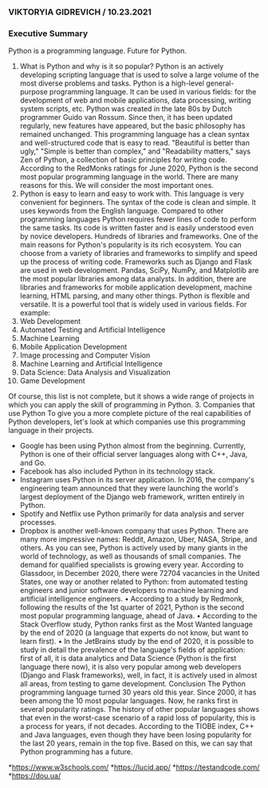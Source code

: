 ### VIKTORYIA GIDREVICH / 10.23.2021

### Executive Summary

Python is a programming language. Future for Python.
1. What is Python and why is it so popular? 
Python is an actively developing scripting language that is used to solve a large volume of the most diverse problems and tasks.
Python is a high-level general-purpose programming language. It can be used in various fields: for the development of web and mobile applications, data processing, writing system scripts, etc.
Python was created in the late 80s by Dutch programmer Guido van Rossum. Since then, it has been updated regularly, new features have appeared, but the basic philosophy has remained unchanged. This programming language has a clean syntax and well-structured code that is easy to read. "Beautiful is better than ugly," "Simple is better than complex," and "Readability matters," says Zen of Python, a collection of basic principles for writing code.
According to the RedMonks ratings for June 2020, Python is the second most popular programming language in the world. There are many reasons for this. We will consider the most important ones.
2. Python is easy to learn and easy to work with.
This language is very convenient for beginners. The syntax of the code is clean and simple. It uses keywords from the English language. Compared to other programming languages Python requires fewer lines of code to perform the same tasks. Its code is written faster and is easily understood even by novice developers.
Hundreds of libraries and frameworks.
One of the main reasons for Python's popularity is its rich ecosystem. You can choose from a variety of libraries and frameworks to simplify and speed up the process of writing code. Frameworks such as Django and Flask are used in web development. Pandas, SciPy, NumPy, and Matplotlib are the most popular libraries among data analysts. In addition, there are libraries and frameworks for mobile application development, machine learning, HTML parsing, and many other things.
Python is flexible and versatile.
It is a powerful tool that is widely used in various fields. 
For example:
1.	Web Development
2.	Automated Testing and Artificial Intelligence
3.	Machine Learning
4.	Mobile Application Development
5.	Image processing and Computer Vision
6.	Machine Learning and Artificial Intelligence
7.	Data Science: Data Analysis and Visualization
8.	Game Development

Of course, this list is not complete, but it shows a wide range of projects in which you can apply the skill of programming in Python.
3. Companies that use Python
To give you a more complete picture of the real capabilities of Python developers, let's look at which companies use this programming language in their projects.
* Google has been using Python almost from the beginning. Currently, Python is one of their official server languages along with C++, Java, and Go.
* Facebook has also included Python in its technology stack.
* Instagram uses Python in its server application. In 2016, the company's engineering team announced that they were launching the world's largest deployment of the Django web framework, written entirely in Python.
* Spotify and Netflix use Python primarily for data analysis and server processes.
* Dropbox is another well-known company that uses Python.
There are many more impressive names: Reddit, Amazon, Uber, NASA, Stripe, and others. As you can see, Python is actively used by many giants in the world of technology, as well as thousands of small companies.
The demand for qualified specialists is growing every year. According to Glassdoor, in December 2020, there were 72704 vacancies in the United States, one way or another related to Python: from automated testing engineers and junior software developers to machine learning and artificial intelligence engineers.
•	According to a study by Redmonk, following the results of the 1st quarter of 2021, Python is the second most popular programming language, ahead of Java.
•	According to the Stack Overflow study, Python ranks first as the Most Wanted language by the end of 2020 (a language that experts do not know, but want to learn first).
•	In the JetBrains study by the end of 2020, it is possible to study in detail the prevalence of the language's fields of application: first of all, it is data analytics and Data Science (Python is the first language there now), it is also very popular among web developers (Django and Flask frameworks), well, in fact, it is actively used in almost all areas, from testing to game development.
Conclusion
The Python programming language turned 30 years old this year. Since 2000, it has been among the 10 most popular languages. Now, he ranks first in several popularity ratings. The history of other popular languages shows that even in the worst-case scenario of a rapid loss of popularity, this is a process for years, if not decades. According to the TIOBE index, C++ and Java languages, even though they have been losing popularity for the last 20 years, remain in the top five. Based on this, we can say that Python programming has a future.


*https://www.w3schools.com/
*https://lucid.app/
*https://testandcode.com/
*https://dou.ua/

